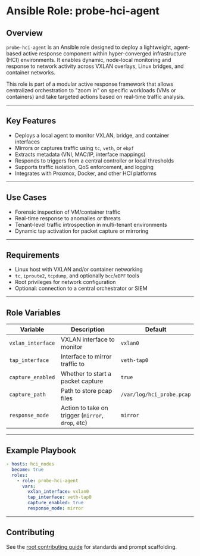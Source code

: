 # Ansible Role: probe-hci-agent

## Overview

`probe-hci-agent` is an Ansible role designed to deploy a lightweight, agent-based active response component within hyper-converged infrastructure (HCI) environments. It enables dynamic, node-local monitoring and response to network activity across VXLAN overlays, Linux bridges, and container networks.

This role is part of a modular active response framework that allows centralized orchestration to "zoom in" on specific workloads (VMs or containers) and take targeted actions based on real-time traffic analysis.

---

## Key Features
- Deploys a local agent to monitor VXLAN, bridge, and container interfaces
- Mirrors or captures traffic using `tc`, `veth`, or `ebpf`
- Extracts metadata (VNI, MAC/IP, interface mappings)
- Responds to triggers from a central controller or local thresholds
- Supports traffic isolation, QoS enforcement, and logging
- Integrates with Proxmox, Docker, and other HCI platforms

---

## Use Cases

- Forensic inspection of VM/container traffic
- Real-time response to anomalies or threats
- Tenant-level traffic introspection in multi-tenant environments
- Dynamic tap activation for packet capture or mirroring

---

## Requirements

- Linux host with VXLAN and/or container networking
- `tc`, `iproute2`, `tcpdump`, and optionally `bcc`/`eBPF` tools
- Root privileges for network configuration
- Optional: connection to a central orchestrator or SIEM

---

## Role Variables

| Variable             | Description                                      | Default              |
|----------------------|--------------------------------------------------|----------------------|
| `vxlan_interface`    | VXLAN interface to monitor                       | `vxlan0`             |
| `tap_interface`      | Interface to mirror traffic to                   | `veth-tap0`          |
| `capture_enabled`    | Whether to start a packet capture                | `true`               |
| `capture_path`       | Path to store pcap files                         | `/var/log/hci_probe.pcap` |
| `response_mode`      | Action to take on trigger (`mirror`, `drop`, etc)| `mirror`             |

---

## Example Playbook

```yaml
- hosts: hci_nodes
  become: true
  roles:
    - role: probe-hci-agent
      vars:
        vxlan_interface: vxlan0
        tap_interface: veth-tap0
        capture_enabled: true
        response_mode: mirror
```

---

## Contributing
See the [root contributing guide](../../docs/contributing.md) for standards and prompt scaffolding.
